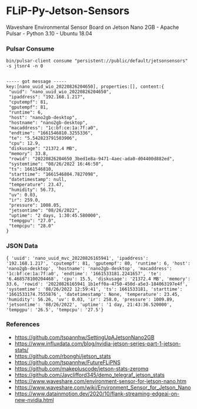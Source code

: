 # FLiP-Py-Jetson-Sensors
Waveshare Environmental Sensor Board on Jetson Nano 2GB - Apache Pulsar - Python 3.10 - Ubuntu 18.04




### Pulsar Consume

````
bin/pulsar-client consume "persistent://public/default/jetsonsensors" -s jtsnr4 -n 0


----- got message -----
key:[nano_uuid_wio_20220826204650], properties:[], content:{
 "uuid": "nano_uuid_wio_20220826204650",
 "ipaddress": "192.168.1.217",
 "cputempf": 81,
 "gputempf": 81,
 "runtime": 6,
 "host": "nano2gb-desktop",
 "hostname": "nano2gb-desktop",
 "macaddress": "1c:bf:ce:1a:7f:a0",
 "endtime": "1661546810.3255336",
 "te": "5.542823791503906",
 "cpu": 12.9,
 "diskusage": "21372.4 MB",
 "memory": 33.8,
 "rowid": "20220826204650_3bed1e8a-9471-4aec-ada0-d04400d882ed",
 "systemtime": "08/26/2022 16:46:50",
 "ts": 1661546810,
 "starttime": "1661546804.7827098",
 "datetimestamp": null,
 "temperature": 23.47,
 "humidity": 56.73,
 "uv": 0.03,
 "ir": 259.0,
 "pressure": 1008.05,
 "jetsontime": "08/26/2022",
 "uptime": "2 days, 1:30:45.580000",
 "tempgpu": "27.0",
 "tempcpu": "28.0"
}
````


### JSON Data

````
{ 'uuid': 'nano_uuid_mvc_20220826165941', 'ipaddress': '192.168.1.217', 'cputempf': 81, 'gputempf': 80, 'runtime': 6, 'host': 'nano2gb-desktop', 'hostname': 'nano2gb-desktop', 'macaddress': '1c:bf:ce:1a:7f:a0', 'endtime': '1661533181.2241657', 'te': '6.468578100204468', 'cpu': 15.5, 'diskusage': '21372.4 MB', 'memory': 33.6, 'rowid': '20220826165941_1b1eff0a-4750-450d-a5e3-184063197e4f', 'systemtime': '08/26/2022 12:59:41', 'ts': 1661533181, 'starttime': '1661533174.7555876', 'datetimestamp': None, 'temperature': 23.45, 'humidity': 56.26, 'uv': 0.03, 'ir': 258.0, 'pressure': 1009.89, 'jetsontime': '08/26/2022', 'uptime': '1 day, 21:43:36.520000', 'tempgpu': '26.5', 'tempcpu': '27.5'}
````

### References

* https://github.com/tspannhw/SettingUpAJetsonNano2GB
* https://www.influxdata.com/blog/nvidia-jetson-series-part-1-jetson-stats/
* https://github.com/rbonghi/jetson_stats
* https://github.com/tspannhw/FutureFLiPNS
* https://github.com/makepluscode/jetson-stats-zeromq
* https://github.com/Jayclifford345/demo_telegraf_jetson_stats
* https://www.waveshare.com/environment-sensor-for-jetson-nano.htm
* https://www.waveshare.com/wiki/Environment_Sensor_for_Jetson_Nano
* https://www.datainmotion.dev/2020/10/flank-streaming-edgeai-on-new-nvidia.html
